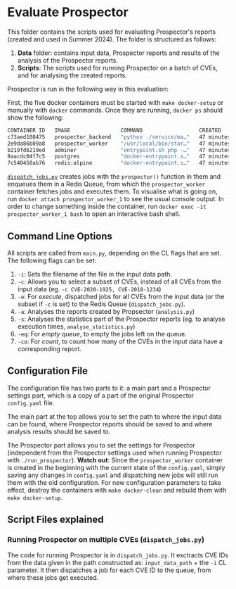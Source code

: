 # Evaluate Prospector

This folder contains the scripts used for evaluating Prospector's reports (created and used in Summer 2024). The folder is structured as follows:

1. **Data** folder: contains input data, Prospector reports and results of the analysis of the Prospector reports.
2. **Scripts**: The scripts used for running Prospector on a batch of CVEs, and for analysing the created reports.

Prospector is run in the following way in this evaluation:

First, the five docker containers must be started with `make docker-setup` or manually with `docker` commands. Once they are running, `docker ps` should show the following:

```bash
CONTAINER ID   IMAGE                COMMAND                  CREATED          STATUS          PORTS                                       NAMES
c73aed108475   prospector_backend   "python ./service/ma…"   47 minutes ago   Up 47 minutes   0.0.0.0:8000->8000/tcp, :::8000->8000/tcp   prospector_backend_1
2e9da86b09a8   prospector_worker    "/usr/local/bin/star…"   47 minutes ago   Up 47 minutes                                               prospector_worker_1
b219fd6219ed   adminer              "entrypoint.sh php -…"   47 minutes ago   Up 47 minutes   0.0.0.0:8080->8080/tcp, :::8080->8080/tcp   prospector_adminer_1
9aacdc04f7c5   postgres             "docker-entrypoint.s…"   47 minutes ago   Up 47 minutes   0.0.0.0:5432->5432/tcp, :::5432->5432/tcp   db
7c540450ab76   redis:alpine         "docker-entrypoint.s…"   47 minutes ago   Up 47 minutes   0.0.0.0:6379->6379/tcp, :::6379->6379/tcp   prospector_redis_1
```

[`dispatch_jobs.py`](#running-prospector-on-multiple-cves-dispatch_jobspy) creates jobs with the `prospector()` function in them and enqueues them in a Redis Queue, from which the `prospector_worker` container fetches jobs and executes them. To visualise what is going on, run `docker attach prospector_worker_1` to see the usual console output. In order to change something inside the container, run `docker exec -it prospector_worker_1 bash` to open an interactive bash shell.

## Command Line Options

All scripts are called from `main.py`, depending on the CL flags that are set. The following flags can be set:

1. `-i`: Sets the filename of the file in the input data path.
2. `-c`: Allows you to select a subset of CVEs, instead of all CVEs from the input data (eg. `-c CVE-2020-1925, CVE-2018-1234`)
3. `-e`: For *execute*, dispatched jobs for all CVEs from the input data (or the subset if `-c` is set) to the Redis Queue (`dispatch_jobs.py`).
4. `-a`: Analyses the reports created by Propsector (`analysis.py`)
5. `-s`: Analyses the statistics part of the Prospector reports (eg. to analyse execution times, `analyse_statistics.py`)
6. `-eq`: For *empty queue*, to empty the jobs left on the queue.
7. `-co`: For *count*, to count how many of the CVEs in the input data have a corresponding report.

## Configuration File

The configuration file has two parts to it: a main part and a Prospector settings part, which is a copy of a part of the original Prospector `config.yaml` file.

The main part at the top allows you to set the path to where the input data can be found, where Prospector reports should be saved to and where analysis results should be saved to.

The Prospector part allows you to set the settings for Prospector (independent from the Prospector settings used when running Prospector with `./run_prospector`). **Watch out**: Since the `prospector_worker` container is created in the beginning with the current state of the `config.yaml`, simply saving any changes in `config.yaml` and dispatching new jobs will still run them with the old configuration. For new configuration parameters to take effect, destroy the containers with `make docker-clean` and rebuild them with `make docker-setup`.

## Script Files explained

### Running Prospector on multiple CVEs (`dispatch_jobs.py`)

The code for running Prospector is in `dispatch_jobs.py`. It exctracts CVE IDs from the data given in the path constructed as: `input_data_path` + the `-i` CL parameter. It then dispatches a job for each CVE ID to the queue, from where these jobs get executed.